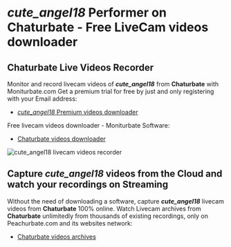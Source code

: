 # _cute_angel18_ Performer on Chaturbate - Free LiveCam videos downloader

## Chaturbate Live Videos Recorder

Monitor and record livecam videos of **_cute_angel18_** from **Chaturbate** with Moniturbate.com
Get a premium trial for free by just and only registering with your Email address:
* [_cute_angel18_ Premium videos downloader](https://moniturbate.com/request-demo-licence-key.html)

Free livecam videos downloader - Moniturbate Software:
* [Chaturbate videos downloader](https://moniturbate.com/moniturbate-download-software.html)

![_cute_angel18_ livecam videos recorder](https://peachurnet.com/templates/moniturbate-software.png)


## Capture _cute_angel18_ videos from the Cloud and watch your recordings on Streaming

Without the need of downloading a software, capture **_cute_angel18_** livecam videos from **Chaturbate** 100% online.
Watch Livecam archives from **Chaturbate** unlimitedly from thousands of existing recordings, only on Peachurbate.com and its websites network:
* [Chaturbate videos archives](https://peachurnet.com/)